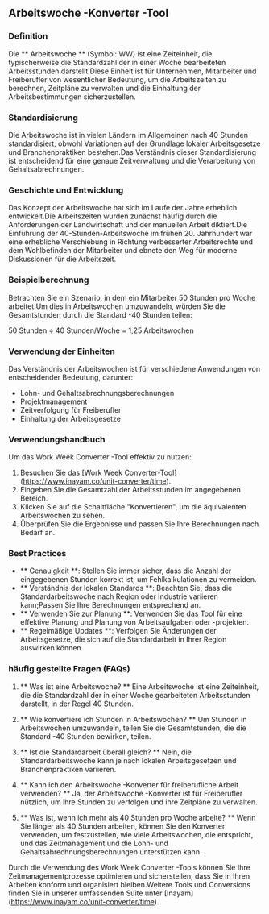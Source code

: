 ## Arbeitswoche -Konverter -Tool

### Definition
Die ** Arbeitswoche ** (Symbol: WW) ist eine Zeiteinheit, die typischerweise die Standardzahl der in einer Woche bearbeiteten Arbeitsstunden darstellt.Diese Einheit ist für Unternehmen, Mitarbeiter und Freiberufler von wesentlicher Bedeutung, um die Arbeitszeiten zu berechnen, Zeitpläne zu verwalten und die Einhaltung der Arbeitsbestimmungen sicherzustellen.

### Standardisierung
Die Arbeitswoche ist in vielen Ländern im Allgemeinen nach 40 Stunden standardisiert, obwohl Variationen auf der Grundlage lokaler Arbeitsgesetze und Branchenpraktiken bestehen.Das Verständnis dieser Standardisierung ist entscheidend für eine genaue Zeitverwaltung und die Verarbeitung von Gehaltsabrechnungen.

### Geschichte und Entwicklung
Das Konzept der Arbeitswoche hat sich im Laufe der Jahre erheblich entwickelt.Die Arbeitszeiten wurden zunächst häufig durch die Anforderungen der Landwirtschaft und der manuellen Arbeit diktiert.Die Einführung der 40-Stunden-Arbeitswoche im frühen 20. Jahrhundert war eine erhebliche Verschiebung in Richtung verbesserter Arbeitsrechte und dem Wohlbefinden der Mitarbeiter und ebnete den Weg für moderne Diskussionen für die Arbeitszeit.

### Beispielberechnung
Betrachten Sie ein Szenario, in dem ein Mitarbeiter 50 Stunden pro Woche arbeitet.Um dies in Arbeitswochen umzuwandeln, würden Sie die Gesamtstunden durch die Standard -40 Stunden teilen:

50 Stunden ÷ 40 Stunden/Woche = 1,25 Arbeitswochen

### Verwendung der Einheiten
Das Verständnis der Arbeitswochen ist für verschiedene Anwendungen von entscheidender Bedeutung, darunter:
- Lohn- und Gehaltsabrechnungsberechnungen
- Projektmanagement
- Zeitverfolgung für Freiberufler
- Einhaltung der Arbeitsgesetze

### Verwendungshandbuch
Um das Work Week Converter -Tool effektiv zu nutzen:
1. Besuchen Sie das [Work Week Converter-Tool] (https://www.inayam.co/unit-converter/time).
2. Eingeben Sie die Gesamtzahl der Arbeitsstunden im angegebenen Bereich.
3. Klicken Sie auf die Schaltfläche "Konvertieren", um die äquivalenten Arbeitswochen zu sehen.
4. Überprüfen Sie die Ergebnisse und passen Sie Ihre Berechnungen nach Bedarf an.

### Best Practices
- ** Genauigkeit **: Stellen Sie immer sicher, dass die Anzahl der eingegebenen Stunden korrekt ist, um Fehlkalkulationen zu vermeiden.
- ** Verständnis der lokalen Standards **: Beachten Sie, dass die Standardarbeitswoche nach Region oder Industrie variieren kann;Passen Sie Ihre Berechnungen entsprechend an.
- ** Verwenden Sie zur Planung **: Verwenden Sie das Tool für eine effektive Planung und Planung von Arbeitsaufgaben oder -projekten.
- ** Regelmäßige Updates **: Verfolgen Sie Änderungen der Arbeitsgesetze, die sich auf die Standardarbeit in Ihrer Region auswirken können.

### häufig gestellte Fragen (FAQs)

1. ** Was ist eine Arbeitswoche? **
Eine Arbeitswoche ist eine Zeiteinheit, die die Standardzahl der in einer Woche gearbeiteten Arbeitsstunden darstellt, in der Regel 40 Stunden.

2. ** Wie konvertiere ich Stunden in Arbeitswochen? **
Um Stunden in Arbeitswochen umzuwandeln, teilen Sie die Gesamtstunden, die die Standard -40 Stunden bewirken, teilen.

3. ** Ist die Standardarbeit überall gleich? **
Nein, die Standardarbeitswoche kann je nach lokalen Arbeitsgesetzen und Branchenpraktiken variieren.

4. ** Kann ich den Arbeitswoche -Konverter für freiberufliche Arbeit verwenden? **
Ja, der Arbeitswoche -Konverter ist für Freiberufler nützlich, um ihre Stunden zu verfolgen und ihre Zeitpläne zu verwalten.

5. ** Was ist, wenn ich mehr als 40 Stunden pro Woche arbeite? **
Wenn Sie länger als 40 Stunden arbeiten, können Sie den Konverter verwenden, um festzustellen, wie viele Arbeitswochen, die entspricht, und das Zeitmanagement und die Lohn- und Gehaltsabrechnungsberechnungen unterstützen kann.

Durch die Verwendung des Work Week Converter -Tools können Sie Ihre Zeitmanagementprozesse optimieren und sicherstellen, dass Sie in Ihren Arbeiten konform und organisiert bleiben.Weitere Tools und Conversions finden Sie in unserer umfassenden Suite unter [Inayam] (https://www.inayam.co/unit-converter/time).